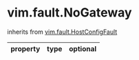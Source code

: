 vim.fault.NoGateway
===================
inherits from [vim.fault.HostConfigFault](docs/vim.fault.HostConfigFault.md)

| property | type | optional |
|:---------|:-----|:---------|
